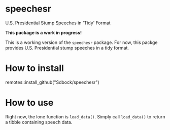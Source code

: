 # speechesr
U.S. Presidential Stump Speeches in 'Tidy' Format

**This package is a work in progress!**

This is a working version of the `speechesr` package. For now, this packge provides U.S. Presidential stump speeches in a tidy format. 


# How to install 

remotes::install_github("Sdbock/speechesr")


# How to use

Right now, the lone function is `load_data()`. Simply call `load_data()` to return a tibble containing speech data.
